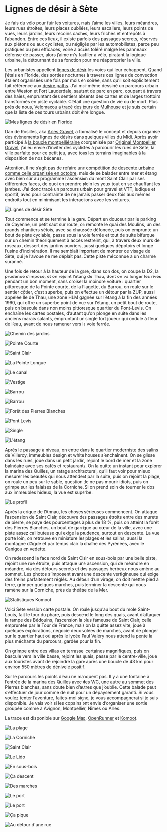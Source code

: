 # Lignes de désir à Sète

Je fais du vélo pour fuir les voitures, mais j’aime les villes, leurs méandres, leurs rues étroites, leurs places oubliées, leurs escaliers, leurs points de vues, leurs jardins, leurs recoins cachés, leurs friches et entrepôts à l’abandon. Entre ces lieux, il existe parfois des passages secrets, réservés aux piétons ou aux cyclistes, ou négligés par les automobilistes, parce peu pratiques ou peu efficaces, voire à accès toléré malgré les panneaux défense de passer, alors j’aime m’y faufiler à vélo, piratant la logique urbaine, la détournant de sa fonction pour me réapproprier la ville.<span id="more-53335"></span>

Les urbanistes appellent [lignes de désir](https://fr.wikipedia.org/wiki/Ligne_de_d%C3%A9sir) les voies qui leur échappent. Quand j’étais en Floride, des sorties nocturnes à travers ces lignes de convection étaient organisées une fois par mois en soirée, sans qu’il soit explicitement fait référence aux [desire paths](https://www.reddit.com/r/DesirePath/comments/8oh0f8/a_frequented_desire_path_of_mine_in_downtown_miami/). J’ai moi-même dessiné un parcours urbain entre Weston et Fort Lauderdale, sautant de parc en parc, coupant à travers des haies, empruntant des sentiers absents des cartes et de larges trottoirs transformés en piste cyclable. C’était une question de vie ou de mort. Plus près de nous, [Velomaxou a tracé des tours de Mulhouse](https://velomaxou.com/?s=tour+de+mulhouse&submit=Recherche) et je suis certain que la liste de ces tours urbains doit être longue.

![Mes lignes de désir en Floride](https://tcrouzet.com/images_tc/2020/01/lddfloride.jpg)

Dan de Rosilles, aka [Arles Gravel](https://arlesgravel.wordpress.com/), a formalisé le concept et depuis organise des évènements lignes de désirs dans quelques villes du Midi. Après avoir participé à [la boucle montpelliéraine](https://www.strava.com/clubs/475989/group_events/634368) coorganisée par [Original Montpellier Gravel](https://www.facebook.com/originalmontpelliergravel/), j’ai eu envie d’inviter des cyclistes à parcourir les rues de Sète, la ville parfaite pour ce petit jeu, avec tous les terrains imaginables à la disposition de nos bécanes.

Attention, il ne s’agit pas de refaire [une compétition de descente urbaine comme celle organisée en octobre](https://www.descenteurbainesete.fr/), mais de se balader entre mer et étang avec bien sûr au programme l’ascension du mont Saint Clair par ses différentes faces, de quoi en prendre plein les yeux tout en se chauffant les jambes. J’ai donc tracé un parcours urbain pour gravel et VTT, ludique et sportif, avec pour contrainte de ne jamais passer deux fois aux mêmes endroits tout en minimisant les interactions avec les voitures.

![Lignes de désir Sète](https://tcrouzet.com/images_tc/2020/01/lddmap.jpg)

Tout commence et se termine à la gare. Départ en douceur par le parking de Cayenne, un petit saut sur route, on remonte le quai des Moulins, un des grands chantiers sétois, avec sa chaussée défoncée, puis on emprunte un bout de piste cyclable, passe sous la voie ferrée et tout de suite bifurque sur un chemin théoriquement à accès restreint, qui, à travers deux murs de roseaux, dessert des jardins ouvriers, aussi quelques dépotoirs et longe l’usine d’incinération. Il me semblait important de montrer ce visage de Sète, qui je l’avoue ne me déplaît pas. Cette piste méconnue a un charme suranné.

Une fois de retour à la hauteur de la gare, dans son dos, on coupe la D2, la prudence s’impose, et on rejoint l’étang de Thau, dont on va longer les rives pendant un bon moment, sans croiser la moindre voiture : quartier pittoresque de la Pointe courte, de la Plagette, du Barrou, on roule sur le sentier côtier, c’est superbe, puis on effectue un détour par la ZUP, aussi appelée Île de Thau, une zone HLM gagnée sur l’étang à la fin des années 1960, qui offre un superbe point de vue sur l’étang, un petit bout de route, puis on bascule dans non moins pittoresque quartier du Pont-Levis. On enchaîne les cartes postales, d’autant qu’on plonge en suite dans les anciens marais salants, empruntant un single fort joueur qui ondule à fleur de l’eau, avant de nous ramener vers la voie ferrée.

![Chemin des jardins](https://tcrouzet.com/images_tc/2020/01/IMG_8931.jpeg)

![Pointe Courte](https://tcrouzet.com/images_tc/2020/01/IMG_8782.jpeg)

![Saint Clair](https://tcrouzet.com/images_tc/2020/01/IMG_8785.jpeg)

![La Pointe Longue](https://tcrouzet.com/images_tc/2020/01/IMG_8784.jpeg)

![Le canal](https://tcrouzet.com/images_tc/2020/01/IMG_8789.jpeg)

![Vestige](https://tcrouzet.com/images_tc/2020/01/IMG_8791.jpeg)

![Barrou](https://tcrouzet.com/images_tc/2020/01/IMG_8795.jpeg)

![Barrou](https://tcrouzet.com/images_tc/2020/01/IMG_8796.jpeg)

![Forêt des Pierres Blanches](https://tcrouzet.com/images_tc/2020/01/IMG_8818.jpeg)

![Pont Levis](https://tcrouzet.com/images_tc/2020/01/IMG_8838.jpeg)

![Single](https://tcrouzet.com/images_tc/2020/01/IMG_8844.jpeg)

![L'étang](https://tcrouzet.com/images_tc/2020/01/IMG_8847.jpeg)

Après le passage à niveau, on entre dans le quartier moderniste des salins de Villeroy, immeubles design et white houses s’enchaînent. On se glisse dans les rues, joue dans un petit jardin, rejoint le bord de mer et la zone balnéaire avec ses cafés et restaurants. On la quitte un instant pour explorer la marina des Quilles, un ratage architectural, qu’il faut voir pour mieux mesurer les beautés qui nous attendent par la suite, puis on rejoint la plage, on roule un peu sur le sable, question de ne pas mourir idiots, puis on grimpe sur les falaises de la Corniche. Si on prend soin de tourner le dos aux immeubles hideux, la vue est superbe.

![Le profil](https://tcrouzet.com/images_tc/2020/01/lddprofil.png)

Après la crique de l’Annau, les choses sérieuses commencent. On attaque l’ascension de Saint Clair, découvre des passages étroits entre des murets de pierre, se paye des pourcentages à plus de 18 %, puis on atteint la forêt des Pierres Blanches, un bout de garrigue au cœur de la ville, avec une piste assez caillouteuse qui exige la prudence, surtout en descente. La vue porte loin, on retrouve en miniature les plages et les salins, aussi la montagne d’Agde et par temps clair la chaîne des Pyrénées, avec le Canigou en vedette.

On redescend la face nord de Saint Clair en sous-bois par une belle piste, rejoint une rue étroite, puis attaque une ascension, qui de méandre en méandre, via des détours secrets et des passages herbeux nous amène au sommet. Les photos s’imposent avant une descente vertigineuse qui exige des freins parfaitement réglés. Au détour d’un virage, on doit mettre pied à terre, grimper quelques marches, puis terminer la descente qui nous ramène sur la Corniche, près du théâtre de la Mer.

![Statistiques Komoot](https://tcrouzet.com/images_tc/2020/01/surface.png)

Voici Sète version carte postale. On roule jusqu’au bout du mole Saint-Louis, fait le tour du phare, puis descend le long des quais, avant d’attaquer la rampe des Bédouins, l’ascension la plus fameuse de Saint Clair, celle empruntée par le Tour de France, mais on la quitte assez vite, joue à quelques explorations, négocie deux volées de marches, avant de plonger sur le quartier haut où après le lycée Paul Valéry nous attend la pente la plus méchante du parcours, gardée pour la fin.

On grimpe entre des villas en terrasse, certaines magnifiques, puis on bascule vers la ville basse, rejoint les quais, passe par le centre-ville, joue aux touristes avant de rejoindre la gare après une boucle de 43 km pour environ 550 mètres de dénivelé positif.

Sur le parcours les points d’eau ne manquent pas. Il y a une fontaine à l’entrée de la marina des Quilles avec des WC, une autre au sommet des Pierres blanches, sans doute bien d’autres que j’oublie. Cette balade peut s’effectuer de jour comme de nuit pour un dépaysement garanti. Si vous voulez tenter l’aventure, faites-moi signe, je vous accompagnerai si je suis disponible. Je vais voir si les copains ont envie d’organiser une sortie groupée comme à Avignon, Montpellier, Nîmes ou Arles.

La trace est disponible sur [Google Map](https://drive.google.com/open?id=1u58LcXG1g0QC103kT1dXuzbHVcnVIw-o&usp=sharing), [OpenRunner](https://www.openrunner.com/r/10938815) et [Komoot](https://www.komoot.com/tour/111479343).

![La plage](https://tcrouzet.com/images_tc/2020/01/IMG_8853.jpeg)

![La Corniche](https://tcrouzet.com/images_tc/2020/01/IMG_8870.jpeg)

![Saint Clair](https://tcrouzet.com/images_tc/2020/01/IMG_8874.jpeg)

![Le Lido](https://tcrouzet.com/images_tc/2020/01/IMG_8883.jpeg)

![En sous-bois](https://tcrouzet.com/images_tc/2020/01/IMG_8885.jpeg)

![Ça descent](https://tcrouzet.com/images_tc/2020/01/IMG_8890.jpeg)

![Des marches](https://tcrouzet.com/images_tc/2020/01/IMG_8894.jpeg)

![Le port](https://tcrouzet.com/images_tc/2020/01/IMG_8914.jpeg)

![Le port](https://tcrouzet.com/images_tc/2020/01/IMG_8916.jpeg)

![Ça pique](https://tcrouzet.com/images_tc/2020/01/IMG_8918.jpeg)

![Au détour d'une rue](https://tcrouzet.com/images_tc/2020/01/IMG_8926.jpeg)